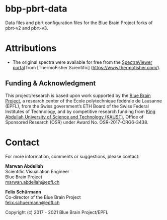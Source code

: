 # bbp-pbrt-data

Data files and pbrt configuration files for the Blue Brain Project forks of pbrt-v2 and pbrt-v3.  

# Attributions 

* The original spectra were available for free from the [SpectraViewer portal](https://www.thermofisher.com/order/fluorescence-spectraviewer?ef_id=CjwKCAjwzOqKBhAWEiwArQGwaBb4KLS0-YxQRm5JSm7gn2EFWjisAtmFe8FniHkVYmyUJkXVVrPtiRoCJ_EQAvD_BwE:G:s&s_kwcid=AL!3652!3!546509333983!e!!g!!spectraviewer&cid=bid_pca_aup_r01_co_cp1359_pjt0000_bid00000_0se_gaw_bt_pur_con&gclid=CjwKCAjwzOqKBhAWEiwArQGwaBb4KLS0-YxQRm5JSm7gn2EFWjisAtmFe8FniHkVYmyUJkXVVrPtiRoCJ_EQAvD_BwE#!/) from [ThermoFisher Scientific] (https://www.thermofisher.com/).

## Funding & Acknowledgment

This project/research is based upon work supported by the [Blue Brain Project](https://bluebrain.epfl.ch/), a
research center of the École polytechnique fédérale de Lausanne (EPFL), from the Swiss government’s
ETH Board of the Swiss Federal Institutes of Technology, and by competitive research funding from
[King Abdullah University of Science and Technology (KAUST)](https://www.kaust.edu.sa/en), Office of Sponsored Research (OSR) under Award No. OSR-2017-CRG6-3438.

# Contact

For more information, comments or suggestions, please contact:

__Marwan Abdellah__  
Scientific Visualiation Engineer  
Blue Brain Project  
[marwan.abdellah@epfl.ch](marwan.abdellah@epfl.ch) 
 
__Felix Schürmann__  
Co-director of the Blue Brain Project    
[felix.schuermann@epfl.ch](felix.schuermann@epfl.ch) 

Copyright (c) 2017 - 2021 Blue Brain Project/EPFL
